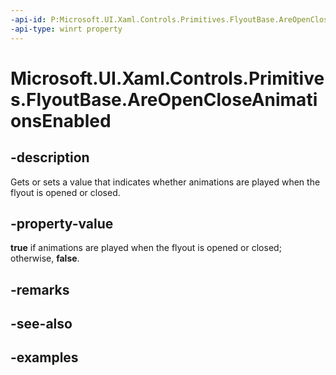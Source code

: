 ```yaml
---
-api-id: P:Microsoft.UI.Xaml.Controls.Primitives.FlyoutBase.AreOpenCloseAnimationsEnabled
-api-type: winrt property
---
```


<!-- Property syntax.
public bool AreOpenCloseAnimationsEnabled { get;  set; }
-->

# Microsoft.UI.Xaml.Controls.Primitives.FlyoutBase.AreOpenCloseAnimationsEnabled

## -description

Gets or sets a value that indicates whether animations are played when the flyout is opened or closed.

## -property-value

**true** if animations are played when the flyout is opened or closed; otherwise, **false**.

## -remarks

## -see-also

## -examples

